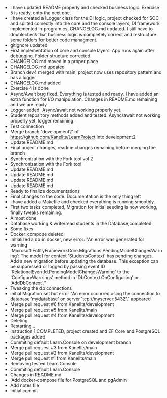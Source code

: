 - I have updated README properly and checked business logic. Exercise 5 is ready, onto the next one.
- I have created a ILogger class for the DI logic, project checked for SOC and splited correctly into the core and the console layers, DI framework implemented in program.cs, CHANGELOG.md updated. I still have to doublecheck that business logic is completely correct and restructure some folders for better code managment.
- gitignore updated
- First implementation of core and console layers. App runs again after debugging. Folder structure corrected.
- CHANGELOG.md moved in a proper place
- CHANGELOG.md updated
- Branch dev4 merged with main, project now uses repository pattern and has a logger
- CHANGELOG.md added
- Exercise 4 is done
- Async/Await bug fixed. Everything is tested and ready. I have added an extra function for I/O manipulation. Changes in README.md remaining and we are ready
- Logger added. Async/await not working properly yet.
- Student repository methods added and tested. Async/await not working properly yet, logger remaining
- Test connection
- Merge branch 'development2' of https://github.com/Kanellts/LearnProject into development2
- Update README.md
- Final project changes, readme changes remaining before merging the branch
- Synchronization with the Fork tool vol 2
- Synchronization with the Fork tool
- Update README.md
- Update README.md
- Update README.md
- Update README.md
- Ready to finalize documentations
- Final changes to the code. Documentation is the only thing left
- I have added a Makefile and checked everything is running smoothly.
- First two tasks completed, Migration for initial seeding is now working, finally tweaks remaining.
- Almost done
- Database working & write/read students in the Database,completed
- Some fixes
- Docker_compose deleted
- Initialized a db in docker, new error: "An error was generated for warning 'Microsoft.EntityFrameworkCore.Migrations.PendingModelChangesWarning': The model for context 'StudentsContext' has pending changes. Add a new migration before updating the database. This exception can be suppressed or logged by passing event ID 'RelationalEventId.PendingModelChangesWarning' to the 'ConfigureWarnings' method in 'DbContext.OnConfiguring' or 'AddDbContext'."
- Tweaking the db connections
- initial Migration set but error "An error occurred using the connection to database 'mydatabase' on server 'tcp://myserver:5432'." appeared
- Merge pull request #6 from Kanellts/development
- Merge pull request #5 from Kanellts/main
- Merge pull request #4 from Kanellts/development
- Deleting
- Restarting...
- Instruction 1 COMPLETED, project created and EF Core and PostgreSQL packages added
- Commiting default Learn.Console on development branch
- Merge pull request #3 from Kanellts/main
- Merge pull request #2 from Kanellts/development
- Merge pull request #1 from Kanellts/main
- Removing tested Learn.Console
- Commiting default Learn.Console
- Changes in README.md
- 'Add docker-compose file for PostgreSQL and pgAdmin
- Add notes file
- Initial commit
